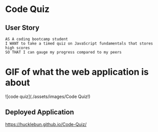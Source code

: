 # Code Quiz

## User Story

```
AS A coding bootcamp student
I WANT to take a timed quiz on JavaScript fundamentals that stores high scores
SO THAT I can gauge my progress compared to my peers
```
# GIF of what the web application is about
![code quiz](./assets/images/Code Quiz!)

## Deployed Application
https://hucklebun.github.io/Code-Quiz/
